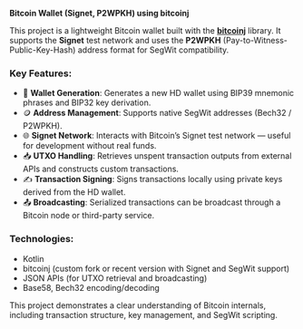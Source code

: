 **Bitcoin Wallet (Signet, P2WPKH) using bitcoinj**

This project is a lightweight Bitcoin wallet built with the [**bitcoinj**](https://bitcoinj.github.io/) library. It supports the **Signet** test network and uses the **P2WPKH** (Pay-to-Witness-Public-Key-Hash) address format for SegWit compatibility.

### Key Features:

* 🔐 **Wallet Generation**: Generates a new HD wallet using BIP39 mnemonic phrases and BIP32 key derivation.
* 🪙 **Address Management**: Supports native SegWit addresses (Bech32 / P2WPKH).
* 🌐 **Signet Network**: Interacts with Bitcoin’s Signet test network — useful for development without real funds.
* 📥 **UTXO Handling**: Retrieves unspent transaction outputs from external APIs and constructs custom transactions.
* ✍️ **Transaction Signing**: Signs transactions locally using private keys derived from the HD wallet.
* 📤 **Broadcasting**: Serialized transactions can be broadcast through a Bitcoin node or third-party service.

### Technologies:

* Kotlin
* bitcoinj (custom fork or recent version with Signet and SegWit support)
* JSON APIs (for UTXO retrieval and broadcasting)
* Base58, Bech32 encoding/decoding

This project demonstrates a clear understanding of Bitcoin internals, including transaction structure, key management, and SegWit scripting.
